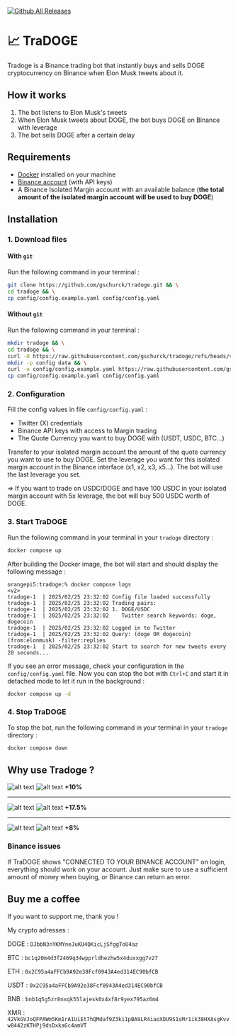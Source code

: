 [![Github All Releases](https://img.shields.io/github/downloads/gschurck/tradoge/total.svg)]()
<!--
Donate :
<a href="https://paypal.me/pools/c/8xeXQlOHn3"><img src="https://logos-marques.com/wp-content/uploads/2020/01/Paypal-logo.png" alt="doge" width="100"/></a>
<a href="https://coinrequest.io/request/cBKHRyzVpKuw5Cq"><img src="https://cryptologos.cc/logos/bitcoin-btc-logo.svg" alt="btc" width="50"/></a>
<a href="https://coinrequest.io/request/tIr7sFblRGQ6PXo"><img src="https://cryptologos.cc/logos/ethereum-eth-logo.svg?v=010" alt="eth" height="50"/></a>
<a href="https://coinrequest.io/request/PDkJ4IyL1JEw2Ab"><img src="https://cryptologos.cc/logos/tether-usdt-logo.svg?v=010" alt="usdt" width="50"/></a>
<a href="https://coinrequest.io/request/bAOicJxeN6y76yF"><img src="https://cryptologos.cc/logos/dogecoin-doge-logo.svg?v=010" alt="doge" width="50"/></a>


![alt text](https://github.com/gschurck/tradoge/blob/media/tradoge.png?raw=true)

## Main features :

- :thumbsup: User-friendly command-line interface
- :closed_lock_with_key: Binance API keys are encrypted with a password using SHA-256
- :gear: Full configuration can be changed easily in menu, without coding
  - Change tweet refresh frequency, trading pair, sell delay, buying mode and amount to buy
  - :heavy_dollar_sign: Choose between buy a fixed DOGE amount or an adaptative DOGE amount with a fixed dollar amount
- 💱 Binance trading pairs : DOGE/USDT, DOGE/BUSD, DOGE/BTC, DOGE/EUR
- :information_source: Checking for update at start-up

By default, TraDOGE ignores retweets, comments and citations to be safer. Main tweets have more impact.
-->

# :chart_with_upwards_trend: TraDOGE

Tradoge is a Binance trading bot that instantly buys and sells DOGE cryptocurrency on Binance when Elon Musk tweets about it.

## How it works

1. The bot listens to Elon Musk's tweets
2. When Elon Musk tweets about DOGE, the bot buys DOGE on Binance with leverage
3. The bot sells DOGE after a certain delay

## Requirements

- [Docker](https://docs.docker.com/get-docker/) installed on your machine
- [Binance account](https://www.binance.com/en/register?ref=Q6Z3J1Z1) (with API keys)
- A Binance Isolated Margin account with an available balance (**the total amount of the isolated margin account 
  will be used to buy DOGE**)
## Installation

### 1. Download files

#### With `git`

Run the following command in your terminal :

```bash
git clone https://github.com/gschurck/tradoge.git && \
cd tradoge && \
cp config/config.example.yaml config/config.yaml
```

#### Without `git`

Run the following command in your terminal :

```bash
mkdir tradoge && \
cd tradoge && \
curl -O https://raw.githubusercontent.com/gschurck/tradoge/refs/heads/v2/docker-compose.yml && \
mkdir -p config data && \
curl -o config/config.example.yaml https://raw.githubusercontent.com/gschurck/tradoge/refs/heads/v2/config/config.example.yaml && \
cp config/config.example.yaml config/config.yaml
```

### 2. Configuration

Fill the config values in file `config/config.yaml` :
- Twitter (X) credentials
- Binance API keys with access to Margin trading
- The Quote Currency you want to buy DOGE with (USDT, USDC, BTC...)

Transfer to your isolated margin account the amount of the quote currency you want to use to buy DOGE.
Set the leverage you want for this isolated margin account in the Binance interface (x1, x2, x3, x5...). The bot will 
use the last leverage you set.

=> If you want to trade on USDC/DOGE and have 100 USDC in your isolated margin account with 5x leverage, the bot will 
buy 500 
USDC worth of DOGE.

### 3. Start TraDOGE

Run the following command in your terminal in your `tradoge` directory :

```bash
docker compose up
```

After building the Docker image, the bot will start and should display the following message :

```
orangepi5:tradoge:% docker compose logs                                                                                                                                                                                                                                                                                <v2>
tradoge-1  | 2025/02/25 23:32:02 Config file loaded successfully
tradoge-1  | 2025/02/25 23:32:02 Trading pairs:
tradoge-1  | 2025/02/25 23:32:02 1. DOGE/USDC
tradoge-1  | 2025/02/25 23:32:02    Twitter search keywords: doge, dogecoin
tradoge-1  | 2025/02/25 23:32:02 Logged in to Twitter
tradoge-1  | 2025/02/25 23:32:02 Query: (doge OR dogecoin) (from:elonmusk) -filter:replies
tradoge-1  | 2025/02/25 23:32:02 Start to search for new tweets every 20 seconds...
```

If you see an error message, check your configuration in the `config/config.yaml` file.
Now you can stop the bot with `Ctrl+C` and start it in detached mode to let it run in the background :

```bash
docker compose up -d
```

### 4. Stop TraDOGE

To stop the bot, run the following command in your terminal in your `tradoge` directory :

```bash
docker compose down
```

## Why use Tradoge ?

![alt text](https://github.com/gschurck/tradoge/blob/media/elon1.png?raw=true)
![alt text](https://github.com/gschurck/tradoge/blob/media/graph1.png?raw=true)
**+10%**

------

![alt text](https://github.com/gschurck/tradoge/blob/media/elon2.png?raw=true)
![alt text](https://github.com/gschurck/tradoge/blob/media/graph2.png?raw=true)
**+17.5%**

------

![alt text](https://github.com/gschurck/tradoge/blob/media/elon3.png?raw=true)
![alt text](https://github.com/gschurck/tradoge/blob/media/graph3.png?raw=true)
**+8%**

### Binance issues

If TraDOGE shows "CONNECTED TO YOUR BINANCE ACCOUNT" on login, everything should work on your account.
Just make sure to use a sufficient amount of money when buying, or Binance can return an error.

## Buy me a coffee

If you want to support me, thank you !

My crypto adresses :

DOGE : `DJbbN3nYKMYneJuKU4QKicLjSfggToU4az`

BTC : `bc1q20m4d3f2469q34wpprldhezhw5x4duxxgg7v27`

ETH : `0x2C95a4aFFCb9A92e38Fcf0943A4ed314EC90bfCB`

USDT : `0x2C95a4aFFCb9A92e38Fcf0943A4ed314EC90bfCB`

BNB : `bnb1q5g5zr8nxqk55lajesk0x4xf8r9yex795az6m4`

XMR : `42VkGVJoQFPAWm5Km1rA1UiEt7hQMdaf9Z3ki1pBA9LR4iaoXDU9S1sMr1ik38HXAsgKvvw8442zKTHPj9dsDxkaGc4amVT`

